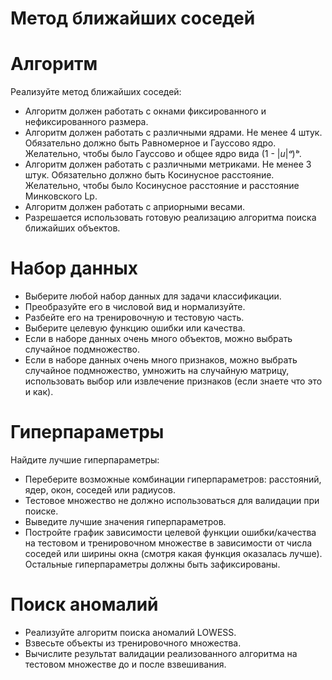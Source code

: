 # Метод ближайших соседей


# Алгоритм

Реализуйте метод ближайших соседей:

* Алгоритм должен работать с окнами фиксированного и нефиксированного размера.  
* Алгоритм должен работать с различными ядрами. Не менее 4 штук. Обязательно должно быть Равномерное и Гауссово ядро. Желательно, чтобы было Гауссово и общее ядро вида (1 \- |*u*|*ᵃ*)*ᵇ*.  
* Алгоритм должен работать с различными метриками. Не менее 3 штук. Обязательно должно быть Косинусное расстояние. Желательно, чтобы было Косинусное расстояние и расстояние Минковского Lp.  
* Алгоритм должен работать с априорными весами.  
* Разрешается использовать готовую реализацию алгоритма поиска ближайших объектов.

# Набор данных

* Выберите любой набор данных для задачи классификации. 
* Преобразуйте его в числовой вид и нормализуйте.  
* Разбейте его на тренировочную и тестовую часть.  
* Выберите целевую функцию ошибки или качества.  
* Если в наборе данных очень много объектов, можно выбрать случайное подмножество.  
* Если в наборе данных очень много признаков, можно выбрать случайное подмножество, умножить на случайную матрицу, использовать выбор или извлечение признаков (если знаете что это и как).

# Гиперпараметры

Найдите лучшие гиперпараметры:

* Переберите возможные комбинации гиперпараметров: расстояний, ядер, окон, соседей или радиусов.  
* Тестовое множество не должно использоваться для валидации при поиске.  
* Выведите лучшие значения гиперпараметров.  
* Постройте график зависимости целевой функции ошибки/качества на тестовом и тренировочном множестве в зависимости от числа соседей или ширины окна (смотря какая функция оказалась лучше). Остальные гиперпараметры должны быть зафиксированы.

# Поиск аномалий

* Реализуйте алгоритм поиска аномалий LOWESS.  
* Взвесьте объекты из тренировочного множества.  
* Вычислите результат валидации реализованного алгоритма на тестовом множестве до и после взвешивания.
